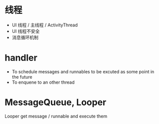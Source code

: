 # 线程
- UI 线程 / 主线程 / ActivityThread
- UI 线程不安全
- 消息循环机制

# handler
- To schedule messages and runnables to be excuted as some point in the future
- To enquene to an other thread

# MessageQueue, Looper
Looper get message / runnable and execute them
